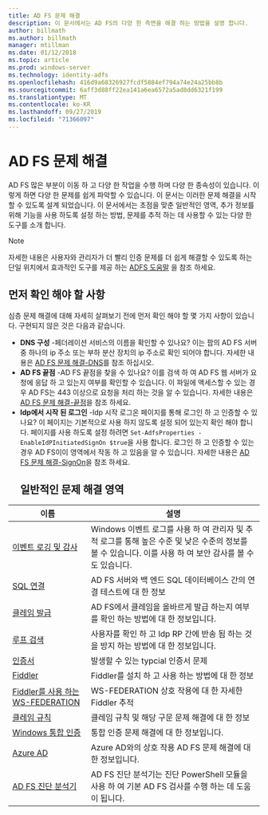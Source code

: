```yaml
---
title: AD FS 문제 해결
description: 이 문서에서는 AD FS의 다양 한 측면을 해결 하는 방법을 설명 합니다.
author: billmath
ms.author: billmath
manager: mtillman
ms.date: 01/12/2018
ms.topic: article
ms.prod: windows-server
ms.technology: identity-adfs
ms.openlocfilehash: 416d9a68326927fcdf5884ef794a74e24a25bb8b
ms.sourcegitcommit: 6aff3d88ff22ea141a6ea6572a5ad8dd6321f199
ms.translationtype: MT
ms.contentlocale: ko-KR
ms.lasthandoff: 09/27/2019
ms.locfileid: "71366097"
---
```

# <a name="troubleshooting-ad-fs"></a>AD FS 문제 해결
AD FS 많은 부분이 이동 하 고 다양 한 작업을 수행 하며 다양 한 종속성이 있습니다.  이렇게 하면 다양 한 문제를 쉽게 파악할 수 있습니다.  이 문서는 이러한 문제 해결을 시작할 수 있도록 설계 되었습니다.  이 문서에서는 초점을 맞춘 일반적인 영역, 추가 정보를 위해 기능을 사용 하도록 설정 하는 방법, 문제를 추적 하는 데 사용할 수 있는 다양 한 도구를 소개 합니다.  

>[!NOTE]
>자세한 내용은 사용자와 관리자가 더 빨리 인증 문제를 더 쉽게 해결할 수 있도록 하는 단일 위치에서 효과적인 도구를 제공 하는 [ADFS 도움말](http://adfshelp.microsoft.com) 을 참조 하세요. 


## <a name="what-to-check-first"></a>먼저 확인 해야 할 사항
심층 문제 해결에 대해 자세히 살펴보기 전에 먼저 확인 해야 할 몇 가지 사항이 있습니다.  구현되지 않은 것은 다음과 같습니다.
- **DNS 구성** -페더레이션 서비스의 이름을 확인할 수 있나요?  이는 팜의 AD FS 서버 중 하나의 ip 주소 또는 부하 분산 장치의 ip 주소로 확인 되어야 합니다.  자세한 내용은 [AD FS 문제 해결-DNS](ad-fs-tshoot-dns.md)를 참조 하십시오.
- **AD FS 끝점** -AD FS 끝점을 찾을 수 있나요?  이를 검색 하 여 AD FS 웹 서버가 요청에 응답 하 고 있는지 여부를 확인할 수 있습니다.  이 파일에 액세스할 수 있는 경우 AD FS는 443 이상으로 요청을 처리 하는 것을 알 수 있습니다.  자세한 내용은 [AD FS 문제 해결-끝점](ad-fs-tshoot-endpoints.md)을 참조 하세요.
- **Idp에서 시작 된 로그인** -Idp 시작 로그온 페이지를 통해 로그인 하 고 인증할 수 있나요?  이 페이지는 기본적으로 사용 하지 않도록 설정 되어 있는지 확인 해야 합니다.  페이지를 사용 하도록 설정 하려면 `Set-AdfsProperties -EnableIdPInitiatedSignOn $true`을 사용 합니다.  로그인 하 고 인증할 수 있는 경우 AD FS이이 영역에서 작동 하 고 있음을 알 수 있습니다.  자세한 내용은 [AD FS 문제 해결-SignOn](ad-fs-tshoot-initiatedsignon.md)을 참조 하세요.
  ##  <a name="common-troubleshooting-areas"></a>일반적인 문제 해결 영역

|이름|설명|
|-----|-----|
|[이벤트 로깅 및 감사](ad-fs-tshoot-logging.md)|Windows 이벤트 로그를 사용 하 여 관리자 및 추적 로그를 통해 높은 수준 및 낮은 수준의 정보를 볼 수 있습니다.  이를 사용 하 여 보안 감사를 볼 수도 있습니다.|
|[SQL 연결](ad-fs-tshoot-sql.md)|AD FS 서버와 백 엔드 SQL 데이터베이스 간의 연결 테스트에 대 한 정보|
|[클레임 발급](ad-fs-tshoot-claims-issuance.md)|AD FS에서 클레임을 올바르게 발급 하는지 여부를 확인 하는 방법에 대 한 정보입니다.|
|[루프 검색](ad-fs-tshoot-loop.md)|사용자를 확인 하 고 Idp RP 간에 반송 됨 하는 것을 방지 하는 방법에 대 한 정보입니다.|
|[인증서](ad-fs-tshoot-certs.md)|발생할 수 있는 typcial 인증서 문제|
|[Fiddler](ad-fs-tshoot-fiddler.md)|Fiddler를 설치 하 고 사용 하는 방법에 대 한 정보|
|[Fiddler를 사용 하는 WS-FEDERATION](ad-fs-tshoot-fiddler-ws-fed.md)|WS-FEDERATION 상호 작용에 대 한 자세한 Fiddler 추적|
|[클레임 규칙](ad-fs-tshoot-claims-rules.md)|클레임 규칙 및 해당 구문 문제 해결에 대 한 정보|
|[Windows 통합 인증](ad-fs-tshoot-iwa.md)|통합 인증 문제 해결에 대 한 정보입니다.|
|[Azure AD](ad-fs-tshoot-azure.md)|Azure AD와의 상호 작용 AD FS 문제 해결에 대 한 정보입니다.|
|[AD FS 진단 분석기](ad-fs-diagnostics-analyzer.md)|AD FS 진단 분석기는 진단 PowerShell 모듈을 사용 하 여 기본 AD FS 검사를 수행 하는 데 도움이 됩니다. 